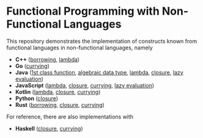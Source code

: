 # Functional Programming with Non-Functional Languages
This repository demonstrates the implementation of constructs known from functional languages
in non-functional languages, namely
* **C++** ([borrowing](./cpp/src/unique_ptr.cpp), [lambda](./cpp/src/lambda.cpp))
* **Go** ([currying](./golang/src/currying.go))
* **Java** ([1st class function](./java/src/Function.java), [algebraic data type](./java/src/Algebraic.java), [lambda](./java/src/Lambda.java), [closure](./java/src/Closure.java), [lazy evaluation](./java/src/Lazy.java)) 
* **JavaScript** ([lambda](./node/src/lambda.js), [closure](./node/src/closure.js), [currying](./node/src/currying.js), [lazy evaluation](./node/src/lazy.js))
* **Kotlin** ([lambda](./kotlin/src/Lambda.kt), [closure](./kotlin/src/Closure.kt), [currying](./kotlin/src/Currying.kt))
* **Python** ([closure](./python/src/closure.py))
* **Rust** ([borrowing](./rust/src/borrowing.rs), [closure](./rust/src/closure.rs), [currying](./rust/src/currying.rs))

For reference, there are also implementations with
* **Haskell** ([closure](./haskell/src/Closure.hs), [currying](./haskell/src/Currying.hs))
